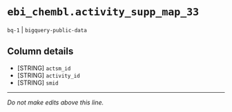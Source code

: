 # `ebi_chembl.activity_supp_map_33`
`bq-1` | `bigquery-public-data`

## Column details
* [STRING]    `actsm_id`
* [STRING]    `activity_id`
* [STRING]    `smid`

-------------------------------------------------------------------------------
*Do not make edits above this line.*

